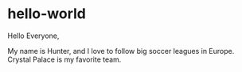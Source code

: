 # hello-world

Hello Everyone,

My name is Hunter, and I love to follow big soccer leagues in Europe.  Crystal Palace is my favorite team.

